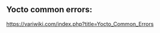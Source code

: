 
Yocto common errors:
--------------------
https://variwiki.com/index.php?title=Yocto_Common_Errors


